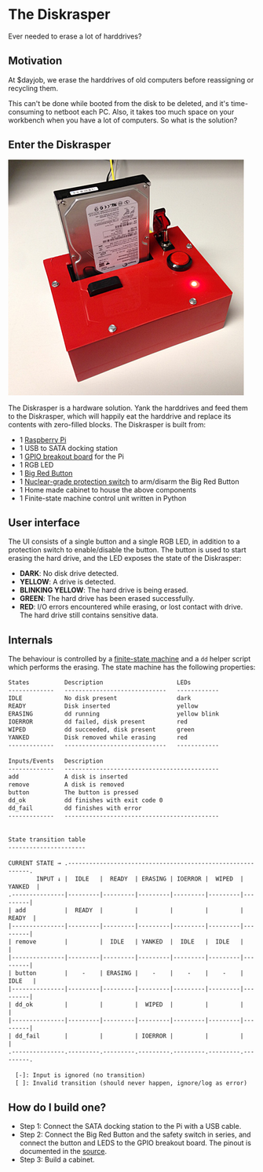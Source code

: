 # The Diskrasper

Ever needed to erase a lot of harddrives?


## Motivation

At $dayjob, we erase the harddrives of old computers before reassigning or
recycling them.

This can't be done while booted from the disk to be deleted, and it's
time-consuming to netboot each PC. Also, it takes too much space on your
workbench when you have a lot of computers. So what is the solution?

## Enter the Diskrasper

![](diskrasper.jpg)

The Diskrasper is a hardware solution. Yank the harddrives and feed them
to the Diskrasper, which will happily eat the harddrive and replace its
contents with zero-filled blocks. The Diskrasper is built from:

  * 1 [Raspberry Pi](http://www.raspberrypi.org)
  * 1 USB to SATA docking station
  * 1 [GPIO breakout board](https://www.modmypi.com/raspberry-pi-expansion-boards/berry-clip-raspberry-pi-add-on-board) for the Pi
  * 1 RGB LED
  * 1 [Big Red Button](http://www.dx.com/p/121248)
  * 1 [Nuclear-grade protection switch](http://www.dx.com/p/146171) to arm/disarm the Big Red Button
  * 1 Home made cabinet to house the above components
  * 1 Finite-state machine control unit written in Python


## User interface

The UI consists of a single button and a single RGB LED, in addition to a
protection switch to enable/disable the button.
The button is used to start erasing the hard drive,
and the LED exposes the state of the Diskrasper:

  * **DARK**: No disk drive detected.
  * **YELLOW**: A drive is detected.
  * **BLINKING YELLOW**: The hard drive is being erased.
  * **GREEN**: The hard drive has been erased successfully.
  * **RED**: I/O errors encountered while erasing, or lost contact with drive. The hard drive still contains sensitive data.


## Internals

The behaviour is controlled by a
[finite-state machine](http://en.wikipedia.org/wiki/Finite-state_machine)
and a `dd` helper script which performs the erasing.
The state machine has the following properties:

    States          Description                     LEDs
    -------------   -----------------------------   ------------
    IDLE            No disk present                 dark
    READY           Disk inserted                   yellow
    ERASING         dd running                      yellow blink
    IOERROR         dd failed, disk present         red
    WIPED           dd succeeded, disk present      green
    YANKED          Disk removed while erasing      red
    -------------   -----------------------------   ------------
    
    Inputs/Events   Description
    -------------   --------------------------------------------
    add             A disk is inserted
    remove          A disk is removed
    button          The button is pressed
    dd_ok           dd finishes with exit code 0
    dd_fail         dd finishes with error
    -------------   --------------------------------------------


    State transition table
    ----------------------

    CURRENT STATE → .-----------------------------------------------------------.
            INPUT ↓ |  IDLE   |  READY  | ERASING | IOERROR |  WIPED  | YANKED  |
    .---------------|---------|---------|---------|---------|---------|---------|
    | add           |  READY  |         |         |         |         |  READY  |
    |---------------|---------|---------|---------|---------|---------|---------|
    | remove        |         |  IDLE   | YANKED  |  IDLE   |  IDLE   |         |
    |---------------|---------|---------|---------|---------|---------|---------|
    | button        |    -    | ERASING |    -    |    -    |    -    |  IDLE   |
    |---------------|---------|---------|---------|---------|---------|---------|
    | dd_ok         |         |         |  WIPED  |         |         |         |
    |---------------|---------|---------|---------|---------|---------|---------|
    | dd_fail       |         |         | IOERROR |         |         |         |
    .---------------.---------.---------.---------.---------.---------.---------.

      [-]: Input is ignored (no transition)
      [ ]: Invalid transition (should never happen, ignore/log as error)


## How do I build one?

  * Step 1: Connect the SATA docking station to the Pi with a USB cable.
  * Step 2: Connect the Big Red Button and the safety switch in series,
    and connect the button and LEDS to the GPIO breakout board. The pinout
    is documented in the [source](https://bitbucket.org/perhov/diskrasper/src).
  * Step 3: Build a cabinet.
